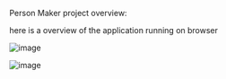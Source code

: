 Person Maker project overview:

here is a overview of the application running on browser

![image](https://user-images.githubusercontent.com/73298685/232230958-b621f7e3-f6df-43d0-b32b-93017a444a8a.png)

![image](https://user-images.githubusercontent.com/73298685/232231026-19799399-4620-428c-b550-9ec28713244d.png)



